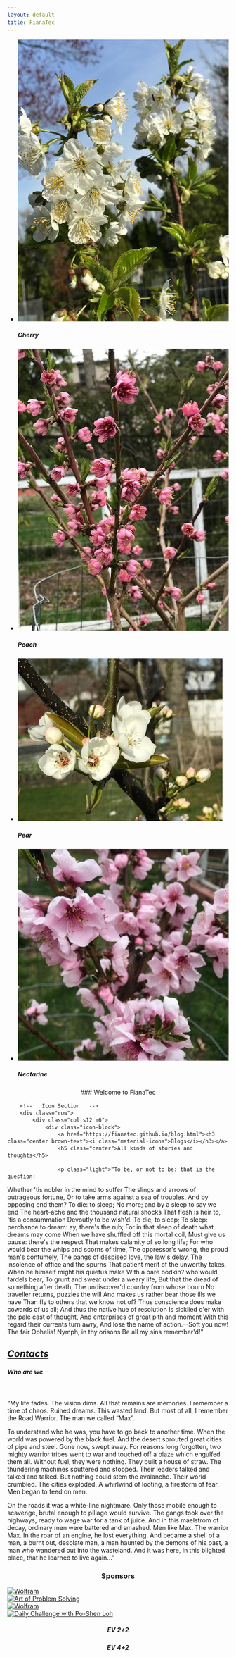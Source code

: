 ```yaml
---
layout: default
title: FianaTec
---
```

<div class="slider">
	<ul class="slides">
		<li>
			<img src="/assets/images/Cherry.jpg">
			<div class="caption center-align">
				<h5>Cherry</h5>
			</div>
		</li>
		<li>
			<img src="/assets/images/Peach.jpg">
			<div class="caption left-align">
				<h5>Peach</h5>			
			</div>
		</li>
		<li>
			<img src="/assets/images/Pear.jpg">
			<div class="caption left-align">
				<h5>Pear</h5>			
			</div>
		</li>
		<li>
			<img src="/assets/images/Nectrine.jpg">
			<div class="caption left-align">
				<h5>Nectarine</h5>			
			</div>
		</li>
	</ul>
</div>

<div align="center">
### Welcome to FianaTec
</div>

<div class="container">
	<div class="section">

		<!--   Icon Section   -->
		<div class="row">
			<div class="col s12 m6">
				<div class="icon-block">
					<a href="https://fianatec.github.io/blog.html"><h3 class="center brown-text"><i class="material-icons">Blogs</i></h3></a>
					<h5 class="center">All kinds of stories and thoughts</h5>

					<p class="light">“To be, or not to be: that is the question:
Whether 'tis nobler in the mind to suffer
The slings and arrows of outrageous fortune,
Or to take arms against a sea of troubles,
And by opposing end them? To die: to sleep;
No more; and by a sleep to say we end
The heart-ache and the thousand natural shocks
That flesh is heir to, 'tis a consummation
Devoutly to be wish'd. To die, to sleep;
To sleep: perchance to dream: ay, there's the rub;
For in that sleep of death what dreams may come
When we have shuffled off this mortal coil,
Must give us pause: there's the respect
That makes calamity of so long life;
For who would bear the whips and scorns of time,
The oppressor's wrong, the proud man's contumely,
The pangs of despised love, the law's delay,
The insolence of office and the spurns
That patient merit of the unworthy takes,
When he himself might his quietus make
With a bare bodkin? who would fardels bear,
To grunt and sweat under a weary life,
But that the dread of something after death,
The undiscover'd country from whose bourn
No traveller returns, puzzles the will
And makes us rather bear those ills we have
Than fly to others that we know not of?
Thus conscience does make cowards of us all;
And thus the native hue of resolution
Is sicklied o'er with the pale cast of thought,
And enterprises of great pith and moment
With this regard their currents turn awry,
And lose the name of action.--Soft you now!
The fair Ophelia! Nymph, in thy orisons
Be all my sins remember'd!”</p>
				</div>
			</div>
			<div class="col s12 m6">
				<div class="icon-block">
					<a href="/archive"><h2 class="center brown-text"><i class="material-icons">Contacts</i></h2></a>
					<h5 class="center">Who are we</h5>					
					<p  class="light">
						“My life fades. The vision dims. All that remains are memories. I remember a time of chaos. Ruined dreams. This wasted land. But most of all, I remember the Road Warrior. The man we called “Max”.

To understand who he was, you have to go back to another time. When the world was powered by the black fuel. And the desert sprouted great cities of pipe and steel. Gone now, swept away. For reasons long forgotten, two mighty warrior tribes went to war and touched off a blaze which engulfed them all. Without fuel, they were nothing. They built a house of straw. The thundering machines sputtered and stopped. Their leaders talked and talked and talked. But nothing could stem the avalanche. Their world crumbled. The cities exploded. A whirlwind of looting, a firestorm of fear. Men began to feed on men.

On the roads it was a white-line nightmare. Only those mobile enough to scavenge, brutal enough to pillage would survive. The gangs took over the highways, ready to wage war for a tank of juice. And in this maelstrom of decay, ordinary men were battered and smashed. Men like Max. The warrior Max. In the roar of an engine, he lost everything. And became a shell of a man, a burnt out, desolate man, a man haunted by the demons of his past, a man who wandered out into the wasteland. And it was here, in this blighted place, that he learned to live again...”
					</p>
				</div>
			</div>
		</div>
	</div>
</div>

<div class="container">
	<div class="col s12" style="text-align: center">
		<h3>Sponsors</h3>
	</div>
	<div class="row">
		<div class="col s5">
			<a href="http://www.wolfram.com/"><img class="logo img-responsive" src="images/wolfram.png"
					alt="Wolfram"></a></div>
		<div class="col s5 offset-s2">
			<a href="http://www.artofproblemsolving.com/"><img class="logo img-responsive" src="images/aops.png"
					alt="Art of Problem Solving"></a>
		</div>
	</div>
	<div class="row">
		<div class="col s5">
			<a href="http://education.ti.com/"><img class="logo img-responsive"
					src="images/texas-instruments.png" alt="Wolfram"></a></div>
		<div class="col s5 offset-s2">
			<a href="https://daily.poshenloh.com/"><img class="logo img-responsive" src="images/dailychallenge.png"
					alt="Daily Challenge with Po-Shen Loh"></a>
		</div>
	</div>
	<div class="row">
		<div class="col s5" style="text-align: center">
			<h5>EV 2+2</h5>
		</div>
		<div class="col s5 offset-s2" style="text-align: center">
			<h5>EV 4+2</h5>
		</div>
	</div>
</div>